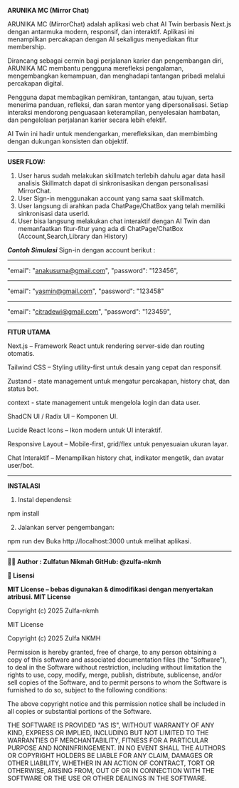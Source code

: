 **ARUNIKA MC (Mirror Chat)**

ARUNIKA MC (MirrorChat) adalah aplikasi web chat AI Twin berbasis Next.js dengan antarmuka modern, responsif, dan interaktif. Aplikasi ini menampilkan percakapan dengan AI sekaligus menyediakan fitur membership.

Dirancang sebagai cermin bagi perjalanan karier dan pengembangan diri, ARUNIKA MC membantu pengguna merefleksi pengalaman, mengembangkan kemampuan, dan menghadapi tantangan pribadi melalui percakapan digital.

Pengguna dapat membagikan pemikiran, tantangan, atau tujuan, serta menerima panduan, refleksi, dan saran mentor yang dipersonalisasi. Setiap interaksi mendorong penguasaan keterampilan, penyelesaian hambatan, dan pengelolaan perjalanan karier secara lebih efektif.

AI Twin ini hadir untuk mendengarkan, merefleksikan, dan membimbing dengan dukungan konsisten dan objektif.
_______________
**USER FLOW:**
1. User harus sudah melakukan skillmatch terlebih dahulu agar data hasil analisis Skillmatch dapat di sinkronisasikan dengan personalisasi MirrorChat.
2. User Sign-in menggunakan account yang sama saat skillmatch.
3. User langsung di arahkan pada ChatPage/ChatBox yang telah memiliki sinkronisasi data userId.
4. User bisa langsung melakukan chat interaktif dengan AI Twin dan memanfaatkan fitur-fitur yang ada di ChatPage/ChatBox (Account,Search,Library dan History)

___Contoh Simulasi___
Sign-in dengan account berikut :
__________
"email": "anakusuma@gmail.com",
"password": "123456",
__________
"email": "yasmin@gmail.com",
"password": "123458"
__________
"email": "citradewi@gmail.com",
"password": "123459",

________________

**FITUR UTAMA**

Next.js – Framework React untuk rendering server-side dan routing otomatis.

Tailwind CSS – Styling utility-first untuk desain yang cepat dan responsif.

Zustand - state management untuk mengatur percakapan, history chat, dan status bot.

context - state management untuk mengelola login dan data user.

ShadCN UI / Radix UI – Komponen UI.

Lucide React Icons – Ikon modern untuk UI interaktif.

Responsive Layout – Mobile-first, grid/flex untuk penyesuaian ukuran layar.

Chat Interaktif – Menampilkan history chat, indikator mengetik, dan avatar user/bot.

_______________________
**INSTALASI**

1. Instal dependensi:

npm install 

2. Jalankan server pengembangan:

npm run dev 
Buka http://localhost:3000 
untuk melihat aplikasi.

_________________
**👩‍💻 Author : Zulfatun Nikmah GitHub: @zulfa-nkmh**

**📜 Lisensi**

**MIT License – bebas digunakan & dimodifikasi dengan menyertakan atribusi.
MIT License**

Copyright (c) 2025 Zulfa-nkmh

MIT License

Copyright (c) 2025 Zulfa NKMH

Permission is hereby granted, free of charge, to any person obtaining a copy
of this software and associated documentation files (the "Software"), to deal
in the Software without restriction, including without limitation the rights
to use, copy, modify, merge, publish, distribute, sublicense, and/or sell
copies of the Software, and to permit persons to whom the Software is
furnished to do so, subject to the following conditions:

The above copyright notice and this permission notice shall be included in all
copies or substantial portions of the Software.

THE SOFTWARE IS PROVIDED "AS IS", WITHOUT WARRANTY OF ANY KIND, EXPRESS OR
IMPLIED, INCLUDING BUT NOT LIMITED TO THE WARRANTIES OF MERCHANTABILITY,
FITNESS FOR A PARTICULAR PURPOSE AND NONINFRINGEMENT. IN NO EVENT SHALL THE
AUTHORS OR COPYRIGHT HOLDERS BE LIABLE FOR ANY CLAIM, DAMAGES OR OTHER
LIABILITY, WHETHER IN AN ACTION OF CONTRACT, TORT OR OTHERWISE, ARISING FROM,
OUT OF OR IN CONNECTION WITH THE SOFTWARE OR THE USE OR OTHER DEALINGS IN THE
SOFTWARE.
